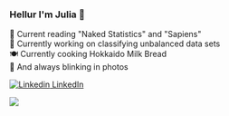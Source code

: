 ### Hellur I'm Julia 👋

<!--
**juliakay/juliakay** is a ✨ _special_ ✨ repository because its `README.md` (this file) appears on your GitHub profile.
-->


📕 Current reading "Naked Statistics" and "Sapiens"  
🤯 Currently working on classifying unbalanced data sets  
🍽 Currently cooking Hokkaido Milk Bread   
📸 And always blinking in photos


[![Linkedin](https://i.stack.imgur.com/gVE0j.png) LinkedIn](https://www.linkedin.com/in/kang-julia/)

![](https://komarev.com/ghpvc/?username=juliakay&label=BAGELS+EATTEN&color=ff69b4)

